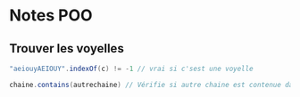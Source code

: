 # Notes POO

## Trouver les voyelles

```java
"aeiouyAEIOUY".indexOf(c) != -1 // vrai si c'sest une voyelle
```

```java
chaine.contains(autrechaine) // Vérifie si autre chaine est contenue dans chaine
```
